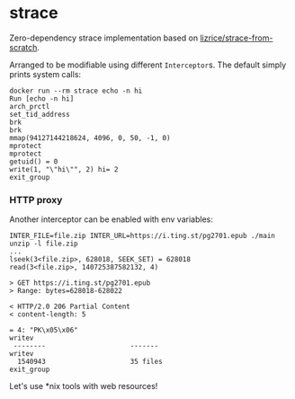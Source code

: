 # strace

Zero-dependency strace implementation based on [lizrice/strace-from-scratch](https://github.com/lizrice/strace-from-scratch).

Arranged to be modifiable using different `Interceptor`s. The default simply prints system calls:

```
docker run --rm strace echo -n hi
Run [echo -n hi]
arch_prctl
set_tid_address
brk
brk
mmap(94127144218624, 4096, 0, 50, -1, 0)
mprotect
mprotect
getuid() = 0
write(1, "\"hi\"", 2) hi= 2
exit_group
```

### HTTP proxy

Another interceptor can be enabled with env variables:

```
INTER_FILE=file.zip INTER_URL=https://i.ting.st/pg2701.epub ./main unzip -l file.zip
...
lseek(3<file.zip>, 628018, SEEK_SET) = 628018
read(3<file.zip>, 140725387582132, 4)

> GET https://i.ting.st/pg2701.epub
> Range: bytes=628018-628022

< HTTP/2.0 206 Partial Content
< content-length: 5

= 4: "PK\x05\x06"
writev
 --------                     -------
writev
  1540943                     35 files
exit_group
```

Let's use *nix tools with web resources!

